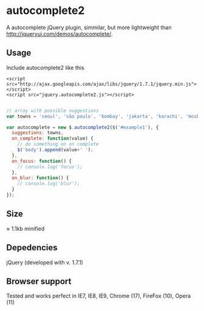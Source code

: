 # autocomplete2
A autocomplete jQuery plugin, simmilar, but more lightweight than http://jqueryui.com/demos/autocomplete/.

## Usage
Include autocomplete2 like this
    
    <script src="http://ajax.googleapis.com/ajax/libs/jquery/1.7.1/jquery.min.js"></script>
    <script src="jquery.autocomplete2.js"></script>

```javascript

// array with possible suggestions
var towns = 'seoul', 'são paulo', 'bombay', 'jakarta', 'karachi', 'moskva', 'istanbul', 'mexico city', 'shanghai', 'tokyo', 'new york', 'bangkok', 'beijing', 'delhi', 'london', 'hongkong', 'cairo', 'tehran', 'bogota', 'bandung', 'tianjin', 'lima', 'roma', 'taipei', 'osaka', 'kiev', 'yangon', 'toronto', 'zibo', 'dalian', 'taegu', 'addis ababa', 'jinan', 'salvador', 'inchon', 'semarang', 'giza', 'changchun', 'havanna', 'nagoya', 'belo horizonte', 'paris', 'tashkent', 'fortaleza', 'sukabumi', 'cali', 'guayaquil', 'qingdao', 'izmir', 'cirebon', 'taiyuan', 'brasilia', 'bucuresti', 'faisalabad', 'quezon city', 'medan', 'houston', 'mashhad', 'medellín', 'kanpur', 'budapest', 'caracas';

var autocomplete = new $.autocomplete2($('#example1'), {
  suggestions: towns,
  on_complete: function(value) {
    // do something on on complete
    $('body').append(value+' ');
  },
  on_focus: function() {
    // console.log('focus');
  },
  on_blur: function() {
    // console.log('blur');
  }
});

```

## Size
≈ 1.1kb minified

## Depedencies
jQuery (developed with v. 1.7.1)

## Browser support
Tested and works perfect in IE7, IE8, IE9, Chrome (17), FireFox (10), Opera (11)